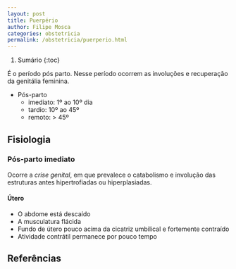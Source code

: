 ```yaml
---
layout: post
title: Puerpério
author: Filipe Mosca
categories: obstetricia
permalink: /obstetricia/puerperio.html
---
```


1. Sumário
{:toc}

É o período pós parto. Nesse período ocorrem as involuções e recuperação da genitália feminina.

- Pós-parto
  - imediato: 1º ao 10º dia
  - tardio: 10º ao 45º
  - remoto: > 45º

## Fisiologia
### Pós-parto imediato
Ocorre a _crise genital_, em que prevalece o catabolismo e involução das estruturas antes hipertrofiadas ou hiperplasiadas.

#### Útero
- O abdome está descaído
- A musculatura flácida
- Fundo de útero pouco acima da cicatriz umbilical e fortemente contraído
- Atividade contrátil permanece por pouco tempo

## Referências
